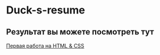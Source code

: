 # Duck-s-resume

## Результат вы можете посмотреть тут

[Первая работа на HTML & CSS](https://ifatal1ty.github.io/Duck-s-resume/)
